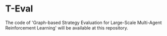 # T-Eval
The code of 'Graph-based Strategy Evaluation for Large-Scale Multi-Agent Reinforcement Learning' will be available at this repository.
